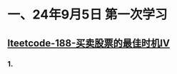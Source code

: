 # 一、24年9月5日 第一次学习
## [lteetcode-188-买卖股票的最佳时机IV](https://leetcode.cn/problems/best-time-to-buy-and-sell-stock-iv/description/)

### 1.



